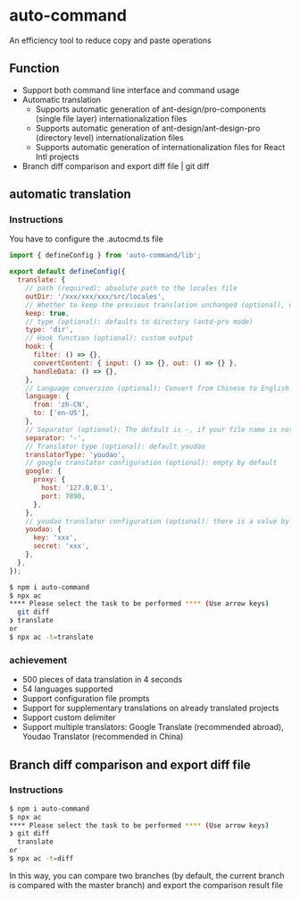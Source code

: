 # auto-command

An efficiency tool to reduce copy and paste operations

## Function

- Support both command line interface and command usage
- Automatic translation
  - Supports automatic generation of ant-design/pro-components (single file layer) internationalization files
  - Supports automatic generation of ant-design/ant-design-pro (directory level) internationalization files
  - Supports automatic generation of internationalization files for React Intl projects
- Branch diff comparison and export diff file | git diff

## automatic translation

### Instructions

You have to configure the .autocmd.ts file

```js
import { defineConfig } from 'auto-command/lib';

export default defineConfig({
  translate: {
    // path (required): absolute path to the locales file
    outDir: '/xxx/xxx/xxx/src/locales',
    // Whether to keep the previous translation unchanged (optional), enabled by default
    keep: true,
    // type (optional): defaults to directory (antd-pro mode)
    type: 'dir',
    // Hook function (optional): custom output
    hook: {
      filter: () => {},
      convertContent: { input: () => {}, out: () => {} },
      handleData: () => {},
    },
    // Language conversion (optional): Convert from Chinese to English by default, the output file name is related to this configuration
    language: {
      from: 'zh-CN',
      to: ['en-US'],
    },
    // Separator (optional): The default is -, if your file name is not separated by -, you need to configure
    separator: '-',
    // Translator type (optional): default youdao
    translatorType: 'youdao',
    // google translator configuration (optional): empty by default
    google: {
      proxy: {
        host: '127.0.0.1',
        port: 7890,
      },
    },
    // youdao translator configuration (optional): there is a value by default, if the translation fails, the balance may be insufficient, please configure
    youdao: {
      key: 'xxx',
      secret: 'xxx',
    },
  },
});
```

```bash
$ npm i auto-command
$ npx ac
**** Please select the task to be performed **** (Use arrow keys)
  git diff
❯ translate
or
$ npx ac -t=translate
```

### achievement

- 500 pieces of data translation in 4 seconds
- 54 languages supported
- Support configuration file prompts
- Support for supplementary translations on already translated projects
- Support custom delimiter
- Support multiple translators: Google Translate (recommended abroad), Youdao Translator (recommended in China)

## Branch diff comparison and export diff file

### Instructions

```bash
$ npm i auto-command
$ npx ac
**** Please select the task to be performed **** (Use arrow keys)
❯ git diff
  translate
or
$ npx ac -t=diff
```

In this way, you can compare two branches (by default, the current branch is compared with the master branch) and export the comparison result file
